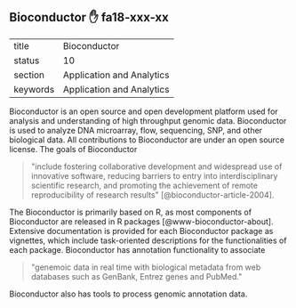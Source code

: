 ## Bioconductor :hand: fa18-xxx-xx


|          |                           |
| -------- | ------------------------- |
| title    | Bioconductor              | 
| status   | 10                        |
| section  | Application and Analytics |
| keywords | Application and Analytics |



Bioconductor is an open source and open development platform used for
analysis and understanding of high throughput genomic
data. Bioconductor is used to analyze DNA microarray, flow,
sequencing, SNP, and other biological data. All contributions to
Bioconductor are under an open source license. The goals of
Bioconductor

> "include fostering collaborative development and widespread use of
> innovative software, reducing barriers to entry into
> interdisciplinary scientific research, and promoting the achievement
> of remote reproducibility of research results" [@bioconductor-article-2004].

The Bioconductor is
primarily based on R, as most components of Bioconductor are released
in R packages [@www-bioconductor-about].  Extensive documentation
is provided for each Bioconductor package as vignettes, which include
task-oriented descriptions for the functionalities of each
package. Bioconductor has annotation functionality to associate


> "genemoic data in real time with biological metadata from web
> databases such as GenBank, Entrez genes and PubMed."

Bioconductor also has tools to process genomic annotation data.



